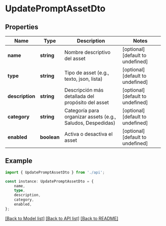 # UpdatePromptAssetDto


## Properties

Name | Type | Description | Notes
------------ | ------------- | ------------- | -------------
**name** | **string** | Nombre descriptivo del asset | [optional] [default to undefined]
**type** | **string** | Tipo de asset (e.g., texto, json, lista) | [optional] [default to undefined]
**description** | **string** | Descripción más detallada del propósito del asset | [optional] [default to undefined]
**category** | **string** | Categoría para organizar assets (e.g., Saludos, Despedidas) | [optional] [default to undefined]
**enabled** | **boolean** | Activa o desactiva el asset | [optional] [default to undefined]

## Example

```typescript
import { UpdatePromptAssetDto } from './api';

const instance: UpdatePromptAssetDto = {
    name,
    type,
    description,
    category,
    enabled,
};
```

[[Back to Model list]](../README.md#documentation-for-models) [[Back to API list]](../README.md#documentation-for-api-endpoints) [[Back to README]](../README.md)
